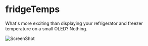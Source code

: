 # fridgeTemps

What's more exciting than displaying your refrigerator and freezer temperature on a small OLED? Nothing.

![ScreenShot](http://i.imgur.com/x2MWiis.jpg)
